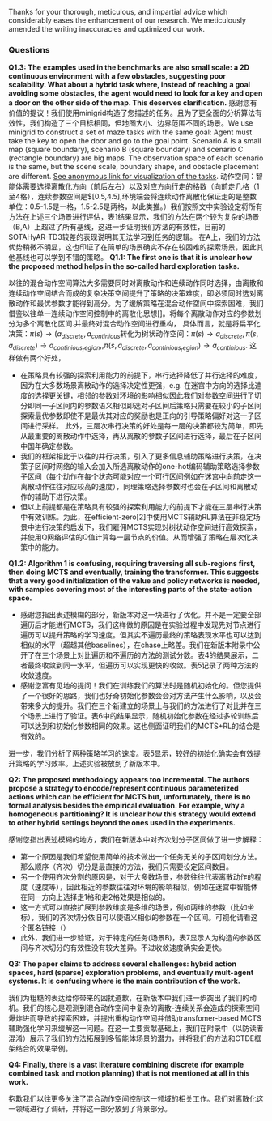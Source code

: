 Thanks for your thorough, meticulous, and impartial advice which considerably eases the enhancement of our research. We meticulously amended the writing inaccuracies and optimized our work.

### Questions
**Q1.3: The examples used in the benchmarks are also small scale: a 2D continuous environment with a few obstacles, suggesting poor scalability. What about a hybrid task where, instead of reaching a goal avoiding some obstacles, the agent would need to look for a key and open a door on the other side of the map. This deserves clarification.**
感谢您有价值的提议！我们使用minigrid构造了您描述的任务。且为了更全面的分析算法有效性，我们构造了三个目标相同，但地图大小、边界范围不同的场景。We use minigrid to construct a set of maze tasks with the same goal: 
Agent must take the key to open the door and go to the goal point. 
Scenario A is a small map (square boundary), scenario B (square boundary) and scenario C (rectangle boundary) are big maps. The observation space of each scenario is the same, but the scene scale, boundary shape, and obstacle placement are different. [See anonymous link for visualization of the tasks](https://anonymous.4open.science/r/ICML_reviewer_3-0622/README.md). 
动作空间：智能体需要选择离散化方向（前后左右）以及对应方向行走的格数（向前走几格（1至4格），连续参数空间是$[0.5,4.5],环境端会将连续动作离散化保证走的是整数单位：0.5-1.5是一格，1.5-2.5是两格，以此类推。）我们按照文中实验设定将所有方法在上述三个场景进行评估，表1结果显示，我们的方法在两个较为复杂的场景（B,A）上超过了所有基线，这进一步证明我们方法的有效性，目前的SOTAHyAR-TD3较差的表现说明其无法学习到任务的逻辑。
在A上，我们的方法优势稍微不明显，这也印证了在简单的场景确实不存在较困难的探索场景，因此其他基线也可以学到不错的策略。
**Q1.1: The first one is that it is unclear how the proposed method helps in the so-called hard exploration tasks.** 

以往的混合动作空间算法大多需要同时对离散动作和连续动作同时选择，由离散和连续动作空间结合而成的复杂决策空间提升了策略的决策难度，即必须同时选对离散动作和最优参数才能得到高分。为了缓解策略在混合动作空间中探索困难，我们借鉴以往单一连续动作空间控制中的离散化思想[]。将每个离散动作对应的参数划分为多个离散化区间.并最终对混合动作空间进行重构，
具体而言，就是将扁平化决策：$\pi(s)\to (a_{discrete},a_{continious}$转化为树状动作空间：$\pi(s)\to a_{discrete},\pi(s,a_{discrete})\to a_{continious_region},,\pi(s,a_{discrete},a_{continious_region})\to a_{continious}$.
这样做有两个好处，
- 在策略具有较强的探索利用能力的前提下，串行选择降低了并行选择的难度，因为在大多数场景离散动作的选择决定性更强，e.g. 
在迷宫中方向的选择比速度的选择更关键，相邻的参数对环境的影响相似因此我们对参数空间进行了切分即同一子区间内的参数语义相似即选对子区间后策略只需要在较小的子区间探索最优参数即使不是最优其对应的奖励也是正向的引导策略偏好对这一子区间进行采样。
此外，三层次串行决策的好处是每一层的决策都较为简单，即先从最重要的离散动作中选择，再从离散的参数子区间进行选择，最后在子区间中国年确定参数。
- 我们的框架相比于以往的并行决策，引入了更多信息辅助策略进行决策，在决策子区间时网络的输入会加入所选离散动作的one-hot编码辅助策略选择参数子区间（每个动作在每个状态可能对应一个可行区间例如在迷宫中向前走这一离散动作往往对应较高的速度），同理策略选择参数时也会在子区间和离散动作的辅助下进行决策。
- 但以上前提都是在策略具有较强的探索利用能力的前提下才能在三层串行决策中有效训练。为此，在efficient-zero[2]中使用MCTS辅助RL算法在非稳定场景中进行决策的启发下，我们雇佣MCTS实现对树状动作空间进行高效探索，并使用Q网络评估的Q值计算每一层节点的价值。从而增强了策略在层次化决策中的能力。

**Q1.2: Algorithm 1 is confusing, requiring traversing all sub-regions first, then doing MCTS and eventually, training the transformer. This suggests that a very good initialization of the value and policy networks is needed, with samples covering most of the interesting parts of the state-action space.** 

- 感谢您指出表述模糊的部分，新版本对这一块进行了优化。并不是一定要全部遍历后才能进行MCTS，我们这样做的原因是在实验过程中发现先对节点进行遍历可以提升策略的学习速度。但其实不遍历最终的策略表现水平也可以达到相似的水平（超越其他baselines），在chase上略差。我们在新版本附录中公开了在三个场景上对比遍历和不遍历的方法的测试分数。表4的结果展示，二者最终收敛到同一水平，但遍历可以实现更快的收敛。表5记录了两种方法的收敛速度。
- 感谢您富有见地的提问！我们在训练我们的算法时是随机初始化的。但您提供了一个很好的思路，我们也好奇初始化参数会会对方法产生什么影响，以及会带来多大的提升。我们在三个新建立的场景上与我们的方法进行了对比并在三个场景上进行了验证。表6中的结果显示，随机初始化参数在经过多轮训练后可以达到和初始化参数相同的效果。这也侧面证明我们的MCTS+RL的结合是有效的。

进一步，我们分析了两种策略学习的速度。表5显示，较好的初始化确实会有效提升策略的学习效率。上述实验被放到了新版本中。

**Q2: The proposed methodology appears too incremental. The authors propose a strategy to encode/represent continuous parameterized actions which can be efficient for MCTS but, unfortunately, there is no formal analysis besides the empirical evaluation. 
For example, why a homogeneous partitioning? It is unclear how this strategy would extend to other hybrid settings beyond the ones used in the experiments.**

感谢您指出表述模糊的地方，我们在新版本中对齐次划分子区间做了进一步解释：
- 第一个原因是我们希望使用简单的技术做出一个任务无关的子区间划分方法。那么顺序（齐次）切分是最直接的方法，我们只需要设定区间数目。
- 另一个使用齐次分割的原因是，对于大多数场景，参数往往代表离散动作的程度（速度等），因此相近的参数往往对环境的影响相似，例如在迷宫中智能体在同一方向上选择走1格和走2格效果是相似的。
- 这一方式可以直接扩展到参数维度是多维的场景，例如两维的参数（比如坐标），我们的齐次切分依旧可以使语义相似的参数在一个区间。可视化请看这个匿名链接（）
- 此外，我们进一步验证，对于特定的任务(场景B)，表7显示人为构造的参数区间与齐次切分的有效性没有较大差异。不过收敛速度确实会更快。

**Q3: The paper claims to address several challenges: hybrid action spaces, hard (sparse) exploration problems, and eventually mult-agent systems. It is confusing where is the main contribution of the work.**

我们为粗糙的表达给你带来的困扰道歉，在新版本中我们进一步突出了我们的动机。我们的核心是观测到混合动作空间中复杂的离散-连续关系会造成的探索空间爆炸进而导致的探索困难，并提出重构动作空间并借助transfomer-based MCTS辅助强化学习来缓解这一问题。在这一主要贡献基础上，我们在附录中（以防读者混淆）展示了我们的方法拓展到多智能体场景的潜力，并将我们的方法和CTDE框架结合的效果举例。


**Q4: Finally, there is a vast literature combining discrete (for example combined task and motion planning) that is not mentioned at all in this work.**

抱歉我们以往更多关注了混合动作空间控制这一领域的相关工作。我们对离散化这一领域进行了调研，并将这一部分放到了背景部分。
